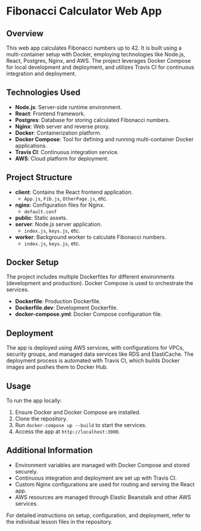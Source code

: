 # Fibonacci Calculator Web App

## Overview

This web app calculates Fibonacci numbers up to 42. It is built using a multi-container setup with Docker, employing technologies like Node.js, React, Postgres, Nginx, and AWS. The project leverages Docker Compose for local development and deployment, and utilizes Travis CI for continuous integration and deployment.

## Technologies Used

- **Node.js**: Server-side runtime environment.
- **React**: Frontend framework.
- **Postgres**: Database for storing calculated Fibonacci numbers.
- **Nginx**: Web server and reverse proxy.
- **Docker**: Containerization platform.
- **Docker Compose**: Tool for defining and running multi-container Docker applications.
- **Travis CI**: Continuous integration service.
- **AWS**: Cloud platform for deployment.

## Project Structure

- **client**: Contains the React frontend application.
  - `App.js`, `Fib.js`, `OtherPage.js`, etc.
- **nginx**: Configuration files for Nginx.
  - `default.conf`
- **public**: Static assets.
- **server**: Node.js server application.
  - `index.js`, `keys.js`, etc.
- **worker**: Background worker to calculate Fibonacci numbers.
  - `index.js`, `keys.js`, etc.

## Docker Setup

The project includes multiple Dockerfiles for different environments (development and production). Docker Compose is used to orchestrate the services.

- **Dockerfile**: Production Dockerfile.
- **Dockerfile.dev**: Development Dockerfile.
- **docker-compose.yml**: Docker Compose configuration file.

## Deployment

The app is deployed using AWS services, with configurations for VPCs, security groups, and managed data services like RDS and ElastiCache. The deployment process is automated with Travis CI, which builds Docker images and pushes them to Docker Hub.

## Usage

To run the app locally:

1. Ensure Docker and Docker Compose are installed.
2. Clone the repository.
3. Run `docker-compose up --build` to start the services.
4. Access the app at `http://localhost:3000`.

## Additional Information

- Environment variables are managed with Docker Compose and stored securely.
- Continuous integration and deployment are set up with Travis CI.
- Custom Nginx configurations are used for routing and serving the React app.
- AWS resources are managed through Elastic Beanstalk and other AWS services.

For detailed instructions on setup, configuration, and deployment, refer to the individual lesson files in the repository.
